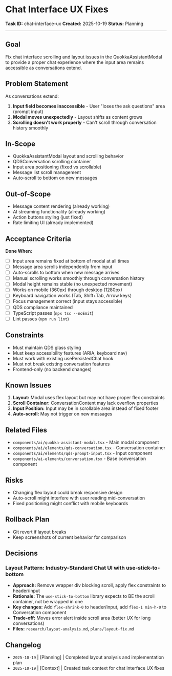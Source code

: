 # Chat Interface UX Fixes

**Task ID:** chat-interface-ux
**Created:** 2025-10-19
**Status:** Planning

---

## Goal

Fix chat interface scrolling and layout issues in the QuokkaAssistantModal to provide a proper chat experience where the input area remains accessible as conversations extend.

## Problem Statement

As conversations extend:
1. **Input field becomes inaccessible** - User "loses the ask questions" area (prompt input)
2. **Modal moves unexpectedly** - Layout shifts as content grows
3. **Scrolling doesn't work properly** - Can't scroll through conversation history smoothly

## In-Scope

- QuokkaAssistantModal layout and scrolling behavior
- QDSConversation scrolling container
- Input area positioning (fixed vs scrollable)
- Message list scroll management
- Auto-scroll to bottom on new messages

## Out-of-Scope

- Message content rendering (already working)
- AI streaming functionality (already working)
- Action buttons styling (just fixed)
- Rate limiting UI (already implemented)

## Acceptance Criteria

**Done When:**
- [ ] Input area remains fixed at bottom of modal at all times
- [ ] Message area scrolls independently from input
- [ ] Auto-scrolls to bottom when new message arrives
- [ ] Manual scrolling works smoothly through conversation history
- [ ] Modal height remains stable (no unexpected movement)
- [ ] Works on mobile (360px) through desktop (1280px)
- [ ] Keyboard navigation works (Tab, Shift+Tab, Arrow keys)
- [ ] Focus management correct (input stays accessible)
- [ ] QDS compliance maintained
- [ ] TypeScript passes (`npx tsc --noEmit`)
- [ ] Lint passes (`npm run lint`)

## Constraints

- Must maintain QDS glass styling
- Must keep accessibility features (ARIA, keyboard nav)
- Must work with existing usePersistedChat hook
- Must not break existing conversation features
- Frontend-only (no backend changes)

## Known Issues

1. **Layout:** Modal uses flex layout but may not have proper flex constraints
2. **Scroll Container:** ConversationContent may lack overflow properties
3. **Input Position:** Input may be in scrollable area instead of fixed footer
4. **Auto-scroll:** May not trigger on new messages

## Related Files

- `components/ai/quokka-assistant-modal.tsx` - Main modal component
- `components/ai/elements/qds-conversation.tsx` - Conversation container
- `components/ai/elements/qds-prompt-input.tsx` - Input component
- `components/ai-elements/conversation.tsx` - Base conversation component

## Risks

- Changing flex layout could break responsive design
- Auto-scroll might interfere with user reading mid-conversation
- Fixed positioning might conflict with mobile keyboards

## Rollback Plan

- Git revert if layout breaks
- Keep screenshots of current behavior for comparison

## Decisions

### Layout Pattern: Industry-Standard Chat UI with use-stick-to-bottom
- **Approach:** Remove wrapper div blocking scroll, apply flex constraints to header/input
- **Rationale:** The `use-stick-to-bottom` library expects to BE the scroll container, not be wrapped in one
- **Key changes:** Add `flex-shrink-0` to header/input, add `flex-1 min-h-0` to Conversation component
- **Trade-off:** Moves error alert inside scroll area (better UX for long conversations)
- **Files:** `research/layout-analysis.md`, `plans/layout-fix.md`

## Changelog

- `2025-10-19` | [Planning] | Completed layout analysis and implementation plan
- `2025-10-19` | [Context] | Created task context for chat interface UX fixes
